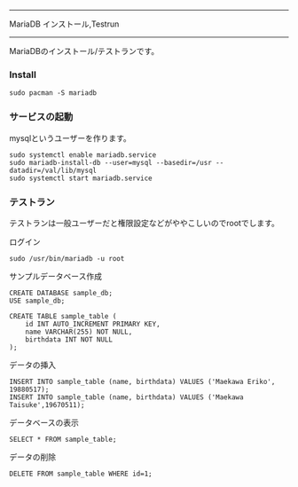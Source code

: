 


**************************************************


MariaDB インストール,Testrun


**************************************************


MariaDBのインストール/テストランです。

### Install

```
sudo pacman -S mariadb
```

### サービスの起動

mysqlというユーザーを作ります。

```
sudo systemctl enable mariadb.service
sudo mariadb-install-db --user=mysql --basedir=/usr --datadir=/val/lib/mysql
sudo systemctl start mariadb.service
```

### テストラン

テストランは一般ユーザーだと権限設定などがややこしいのでrootでします。

ログイン

```
sudo /usr/bin/mariadb -u root
```

サンプルデータベース作成

```
CREATE DATABASE sample_db;
USE sample_db;

CREATE TABLE sample_table (
    id INT AUTO_INCREMENT PRIMARY KEY,
    name VARCHAR(255) NOT NULL,
    birthdata INT NOT NULL
);
```

データの挿入

```
INSERT INTO sample_table (name, birthdata) VALUES ('Maekawa Eriko', 19880517);
INSERT INTO sample_table (name, birthdata) VALUES ('Maekawa Taisuke',19670511);
```

データベースの表示

```
SELECT * FROM sample_table;
```

データの削除

```
DELETE FROM sample_table WHERE id=1;
```

